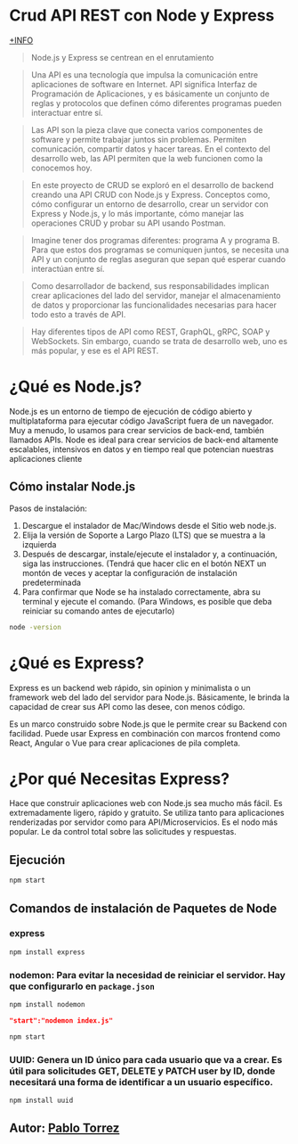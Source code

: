 # Crud API REST con Node y Express

[+INFO](https://www.freecodecamp.org/news/create-crud-api-project/)

> Node.js y Express se centrean en el enrutamiento

> Una API es una tecnología que impulsa la comunicación entre aplicaciones de software en Internet. API significa Interfaz de Programación de Aplicaciones, y es básicamente un conjunto de reglas y protocolos que definen cómo diferentes programas pueden interactuar entre sí.

> Las API son la pieza clave que conecta varios componentes de software y permite trabajar juntos sin problemas. Permiten comunicación, compartir datos y hacer tareas. En el contexto del desarrollo web, las API permiten que la web funcionen como la conocemos hoy.

> En este proyecto de CRUD se exploró en el desarrollo de backend creando una API CRUD con Node.js y Express. Conceptos como, cómo configurar un entorno de desarrollo, crear un servidor con Express y Node.js, y lo más importante, cómo manejar las operaciones CRUD y probar su API usando Postman.

> Imagine tener dos programas diferentes: programa A y programa B. Para que estos dos programas se comuniquen juntos, se necesita una API y un conjunto de reglas aseguran que sepan qué esperar cuando interactúan entre sí.

> Como desarrollador de backend, sus responsabilidades implican crear aplicaciones del lado del servidor, manejar el almacenamiento de datos y proporcionar las funcionalidades necesarias para hacer todo esto a través de API.

> Hay diferentes tipos de API como REST, GraphQL, gRPC, SOAP y WebSockets. Sin embargo, cuando se trata de desarrollo web, uno es más popular, y ese es el API REST.

# ¿Qué es Node.js?
Node.js es un entorno de tiempo de ejecución de código abierto y multiplataforma para ejecutar código JavaScript fuera de un navegador. Muy a menudo, lo usamos para crear servicios de back-end, también llamados APIs. Node es ideal para crear servicios de back-end altamente escalables, intensivos en datos y en tiempo real que potencian nuestras aplicaciones cliente

## Cómo instalar Node.js
Pasos de instalación:

1) Descargue el instalador de Mac/Windows desde el Sitio web node.js.
2) Elija la versión de Soporte a Largo Plazo (LTS) que se muestra a la izquierda
3) Después de descargar, instale/ejecute el instalador y, a continuación, siga las instrucciones. (Tendrá que hacer clic en el botón NEXT un montón de veces y aceptar la configuración de instalación predeterminada
4) Para confirmar que Node se ha instalado correctamente, abra su terminal y ejecute el comando. (Para Windows, es posible que deba reiniciar su comando antes de ejecutarlo)
```bash
node -version
```

# ¿Qué es Express?
Express es un backend web rápido, sin opinion y minimalista o un framework web del lado del servidor para Node.js. Básicamente, le brinda la capacidad de crear sus API como las desee, con menos código.

Es un marco construido sobre Node.js que le permite crear su Backend con facilidad. Puede usar Express en combinación con marcos frontend como React, Angular o Vue para crear aplicaciones de pila completa.

# ¿Por qué Necesitas Express?
Hace que construir aplicaciones web con Node.js sea mucho más fácil.
Es extremadamente ligero, rápido y gratuito.
Se utiliza tanto para aplicaciones renderizadas por servidor como para API/Microservicios.
Es el nodo más popular.
Le da control total sobre las solicitudes y respuestas.

## Ejecución
```bash 
npm start
```

## Comandos de instalación de Paquetes de Node
### express
```bash
npm install express
```

### nodemon: Para evitar la necesidad de reiniciar el servidor. Hay que configurarlo en `package.json`
```bash
npm install nodemon
``` 
```json
"start":"nodemon index.js"
```
```bash
npm start
```

### UUID: Genera un ID único para cada usuario que va a crear. Es útil para solicitudes GET, DELETE y PATCH user by ID, donde necesitará una forma de identificar a un usuario específico.
```bash
npm install uuid
```

## Autor: [Pablo Torrez](https://github.com/pblnahu1)
